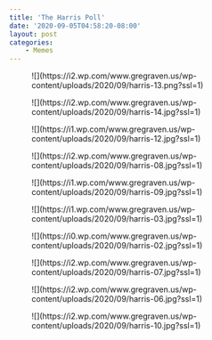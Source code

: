 ```yaml
---
title: 'The Harris Poll'
date: '2020-09-05T04:58:20-08:00'
layout: post
categories:
    - Memes
---
```


<div class="wp-block-jetpack-tiled-gallery aligncenter is-style-rectangular"><div class="tiled-gallery__gallery"><div class="tiled-gallery__row"><div class="tiled-gallery__col" style="flex-basis:67.19463481398212%"><figure class="tiled-gallery__item">![](https://i2.wp.com/www.gregraven.us/wp-content/uploads/2020/09/harris-13.png?ssl=1)</figure></div><div class="tiled-gallery__col" style="flex-basis:32.80536518601787%"><figure class="tiled-gallery__item">![](https://i2.wp.com/www.gregraven.us/wp-content/uploads/2020/09/harris-14.jpg?ssl=1)</figure><figure class="tiled-gallery__item">![](https://i1.wp.com/www.gregraven.us/wp-content/uploads/2020/09/harris-12.jpg?ssl=1)</figure></div></div><div class="tiled-gallery__row"><div class="tiled-gallery__col" style="flex-basis:28.590356582133136%"><figure class="tiled-gallery__item">![](https://i2.wp.com/www.gregraven.us/wp-content/uploads/2020/09/harris-08.jpg?ssl=1)</figure><figure class="tiled-gallery__item">![](https://i1.wp.com/www.gregraven.us/wp-content/uploads/2020/09/harris-09.jpg?ssl=1)</figure><figure class="tiled-gallery__item">![](https://i1.wp.com/www.gregraven.us/wp-content/uploads/2020/09/harris-03.jpg?ssl=1)</figure></div><div class="tiled-gallery__col" style="flex-basis:71.40964341786686%"><figure class="tiled-gallery__item">![](https://i0.wp.com/www.gregraven.us/wp-content/uploads/2020/09/harris-02.jpg?ssl=1)</figure></div></div><div class="tiled-gallery__row"><div class="tiled-gallery__col" style="flex-basis:45.7561217042297%"><figure class="tiled-gallery__item">![](https://i2.wp.com/www.gregraven.us/wp-content/uploads/2020/09/harris-07.jpg?ssl=1)</figure><figure class="tiled-gallery__item">![](https://i2.wp.com/www.gregraven.us/wp-content/uploads/2020/09/harris-06.jpg?ssl=1)</figure></div><div class="tiled-gallery__col" style="flex-basis:54.24387829577031%"><figure class="tiled-gallery__item">![](https://i2.wp.com/www.gregraven.us/wp-content/uploads/2020/09/harris-10.jpg?ssl=1)</figure></div></div></div></div>